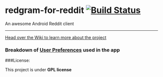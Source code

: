 # redgram-for-reddit [![Build Status](https://travis-ci.org/Redgram/redgram-for-reddit.svg?branch=dev-settings)](https://travis-ci.org/Redgram/redgram-for-reddit)
An awesome Android Reddit client

--------------

[Head over the Wiki to learn more about the project](https://github.com/Redgram/redgram-for-reddit/wiki)

### Breakdown of [User Preferences](https://www.reddit.com/r/redditdev/comments/21jh28/oauth_2_new_preferences_endpoints_get_patch/) used in the app

###License:

This project is under **GPL license**
